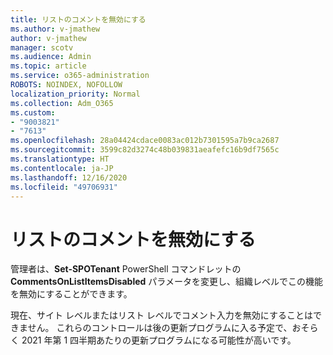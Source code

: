 ```yaml
---
title: リストのコメントを無効にする
ms.author: v-jmathew
author: v-jmathew
manager: scotv
ms.audience: Admin
ms.topic: article
ms.service: o365-administration
ROBOTS: NOINDEX, NOFOLLOW
localization_priority: Normal
ms.collection: Adm_O365
ms.custom:
- "9003821"
- "7613"
ms.openlocfilehash: 28a04424cdace0083ac012b7301595a7b9ca2687
ms.sourcegitcommit: 3599c82d3274c48b039831aeafefc16b9df7565c
ms.translationtype: HT
ms.contentlocale: ja-JP
ms.lasthandoff: 12/16/2020
ms.locfileid: "49706931"
---
```

# <a name="disable-comments-on-lists"></a>リストのコメントを無効にする

管理者は、**Set-SPOTenant** PowerShell コマンドレットの **CommentsOnListItemsDisabled** パラメータを変更し、組織レベルでこの機能を無効にすることができます。

現在、サイト レベルまたはリスト レベルでコメント入力を無効にすることはできません。 これらのコントロールは後の更新プログラムに入る予定で、おそらく 2021 年第 1 四半期あたりの更新プログラムになる可能性が高いです。
